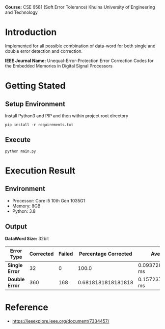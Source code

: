 **Course:** CSE 6581 (Soft Error Tolerance) Khulna University of Engineering and Technology

# Introduction

Implemented for all possible combination of data-word for both single and double error detection and correction.

**IEEE Journal Name:** Unequal-Error-Protection Error Correction Codes for the Embedded Memories in Digital Signal Processors 

# Getting Stated

## Setup Environment

Install Python3 and PIP and then within project root directory
 
    pip install -r requirements.txt
    
## Execute

    python main.py

# Execution Result

## Environment

- Processor: Core i5 10th Gen 1035G1
- Memory: 8GB 
- Python: 3.8

## Output

**DataWord Size:** 32bit

| Error Type | Corrected | Failed | Percentage Corrected | Average Time |
| ---------- | --------- | ------ | -------------------- | ------------ |
| **Single Error** | 32 | 0 | 100.0 | 0.09372830390930176 ms |
| **Double Error** | 360 | 168 | 0.6818181818181818 | 0.15723795601815888 ms |

# Reference

- https://ieeexplore.ieee.org/document/7334457/
